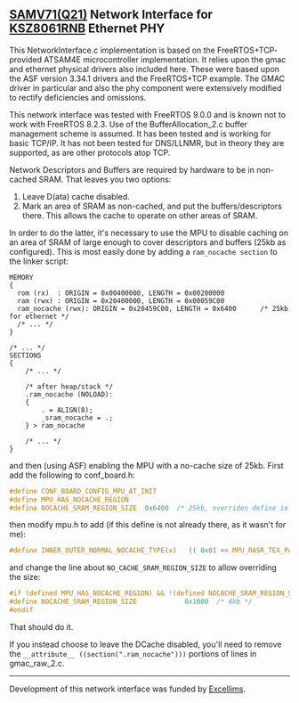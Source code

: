 ## [SAMV71(Q21)](http://www.microchip.com/wwwproducts/en/ATSAMV71Q21) Network Interface for [KSZ8061RNB](http://www.microchip.com/wwwproducts/en/KSZ8061) Ethernet PHY

This NetworkInterface.c implementation is based on the FreeRTOS+TCP-
provided ATSAM4E microcontroller implementation. It relies upon the 
gmac and ethernet physical drivers also included here. These were based 
upon the ASF version 3.34.1 drivers and the FreeRTOS+TCP example.
The GMAC driver in particular and also the phy component were 
extensively modified to rectify deficiencies and omissions.

This network interface was tested with FreeRTOS 9.0.0 and is known not 
to work with FreeRTOS 8.2.3. Use of the BufferAllocation_2.c buffer 
management scheme is assumed. It has been tested and is working for 
basic TCP/IP. It has not been tested for DNS/LLNMR, but in theory 
they are supported, as are other protocols atop TCP.

Network Descriptors and Buffers are required by hardware to be in 
non-cached SRAM. That leaves you two options:
1) Leave D(ata) cache disabled.
2) Mark an area of SRAM as non-cached, and put the buffers/descriptors there. This allows the cache to operate on other areas of SRAM.

In order to do the latter, it's necessary to use the MPU to disable 
caching on an area of SRAM of large enough to cover descriptors and 
buffers (25kb as configured). This is most easily done by adding a 
`ram_nocache section` to the linker script:

```
MEMORY
{
  rom (rx)  : ORIGIN = 0x00400000, LENGTH = 0x00200000
  ram (rwx) : ORIGIN = 0x20400000, LENGTH = 0x00059C00
  ram_nocache (rwx): ORIGIN = 0x20459C00, LENGTH = 0x6400      /* 25kb for ethernet */
  /* ... */
}

/* ... */
SECTIONS
{
    /* ... */

	/* after heap/stack */
    .ram_nocache (NOLOAD):
    {
        . = ALIGN(8);
        _sram_nocache = .;
    } > ram_nocache

	/* ... */
}
```

and then (using ASF) enabling the MPU with a no-cache size of 25kb. 
First add the following to conf_board.h:

```c
#define CONF_BOARD_CONFIG_MPU_AT_INIT
#define MPU_HAS_NOCACHE_REGION
#define NOCACHE_SRAM_REGION_SIZE  0x6400  /* 25kb, overrides define in MODIFIED mpu.h */
```

then modify mpu.h to add (if this define is not already there, as it wasn't for me):

```c
#define INNER_OUTER_NORMAL_NOCACHE_TYPE(x)   (( 0x01 << MPU_RASR_TEX_Pos ) | ( DISABLE << MPU_RASR_C_Pos ) | ( DISABLE << MPU_RASR_B_Pos ) | ( x << MPU_RASR_S_Pos ))
```

and change the line about `NO_CACHE_SRAM_REGION_SIZE` to allow overriding the size:

```c
#if (defined MPU_HAS_NOCACHE_REGION) && !(defined NOCACHE_SRAM_REGION_SIZE)
#define NOCACHE_SRAM_REGION_SIZE            0x1000  /* 4kb */
#endif
```

That should do it.

If you instead choose to leave the DCache disabled, you'll need to remove the 
`__attribute__ ((section(".ram_nocache")))` portions of lines in gmac_raw_2.c.

---
Development of this network interface was funded by [Excellims](http://www.excellims.com/).